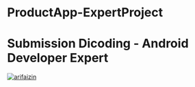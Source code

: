 # ProductApp-ExpertProject
# Submission Dicoding - Android Developer Expert
[![arifaizin](https://circleci.com/gh/arifaizin/MySimpleCleanArchitecture.svg?style=shield)](https://circleci.com/gh/arifaizin/MySimpleCleanArchitecture)

